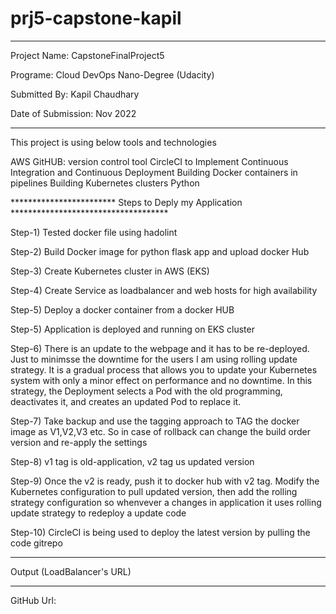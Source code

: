 # prj5-capstone-kapil
*******************************************************************************************
Project Name: CapstoneFinalProject5

Programe: Cloud DevOps Nano-Degree (Udacity)

Submitted By: Kapil Chaudhary 

Date of Submission: Nov 2022
*******************************************************************************************

This project is using below tools and technologies

AWS
GitHUB: version control tool
CircleCI to Implement Continuous Integration and Continuous Deployment
Building Docker containers in pipelines
Building Kubernetes clusters
Python

************************ Steps to Deply my Application ************************************

Step-1) Tested docker file using hadolint

Step-2) Build Docker image for python flask app and upload docker Hub

Step-3) Create Kubernetes cluster in AWS (EKS)

Step-4) Create Service as loadbalancer and web hosts for high availability

Step-5) Deploy a docker container from a docker HUB

Step-5) Application is deployed and running on EKS cluster

Step-6) There is an update to the webpage and it has to be re-deployed. Just to minimsse the downtime for the users I am using rolling update strategy. It is a gradual process that allows you to update your Kubernetes system with only a minor effect on performance and no downtime. In this strategy, the Deployment selects a Pod with the old programming, deactivates it, and creates an updated Pod to replace it.

Step-7) Take backup and use the tagging approach to TAG the docker image as V1,V2,V3 etc. So in case of rollback can change the build order version and re-apply the settings

Step-8) v1 tag is old-application, v2 tag us updated version

Step-9) Once the v2 is ready, push it to docker hub with v2 tag. Modify the Kubernetes configuration to pull updated version, then add the rolling strategy configuration so whenvever a changes in application it uses rolling update strategy to redeploy a update code

Step-10) CircleCI is being used to deploy the latest version by pulling the code gitrepo

*******************************************************************************************

Output (LoadBalancer's URL) 

*******************************************************************************************

GitHub Url: 
